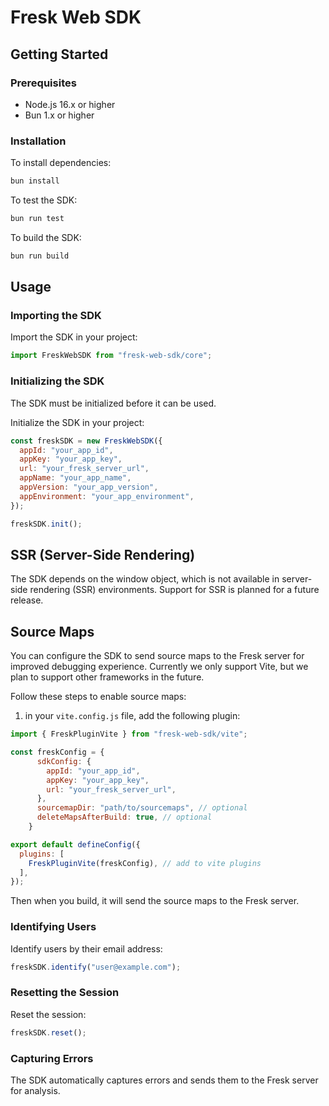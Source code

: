# Fresk Web SDK

## Getting Started

### Prerequisites

- Node.js 16.x or higher
- Bun 1.x or higher

### Installation

To install dependencies:

```bash
bun install
```

To test the SDK:

```bash
bun run test
```

To build the SDK:

```bash
bun run build
```

## Usage

### Importing the SDK

Import the SDK in your project:

```javascript
import FreskWebSDK from "fresk-web-sdk/core";
```

### Initializing the SDK

The SDK must be initialized before it can be used.

Initialize the SDK in your project:

```javascript
const freskSDK = new FreskWebSDK({
  appId: "your_app_id",
  appKey: "your_app_key",
  url: "your_fresk_server_url",
  appName: "your_app_name",
  appVersion: "your_app_version",
  appEnvironment: "your_app_environment",
});

freskSDK.init();
```

## SSR (Server-Side Rendering)

The SDK depends on the window object, which is not available in server-side rendering (SSR) environments.
Support for SSR is planned for a future release.

## Source Maps

You can configure the SDK to send source maps to the Fresk server for improved debugging experience.
Currently we only support Vite, but we plan to support other frameworks in the future.

Follow these steps to enable source maps:

1. in your `vite.config.js` file, add the following plugin:

```javascript
import { FreskPluginVite } from "fresk-web-sdk/vite";

const freskConfig = {
      sdkConfig: {
        appId: "your_app_id",
        appKey: "your_app_key",
        url: "your_fresk_server_url",
      },
      sourcemapDir: "path/to/sourcemaps", // optional
      deleteMapsAfterBuild: true, // optional
    }

export default defineConfig({
  plugins: [
    FreskPluginVite(freskConfig), // add to vite plugins
  ],
});

```
Then when you build, it will send the source maps to the Fresk server.

### Identifying Users

Identify users by their email address:

```javascript
freskSDK.identify("user@example.com");
```

### Resetting the Session

Reset the session:

```javascript
freskSDK.reset();
```

### Capturing Errors

The SDK automatically captures errors and sends them to the Fresk server for analysis.


